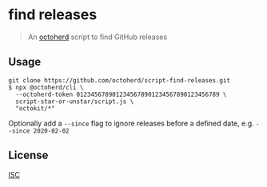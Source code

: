 # find releases

> An [octoherd](https://github.com/octoherd) script to find GitHub releases

## Usage

```
git clone https://github.com/octoherd/script-find-releases.git
$ npx @octoherd/cli \
  --octoherd-token 0123456789012345678901234567890123456789 \
  script-star-or-unstar/script.js \
  "octokit/*"
```

Optionally add a `--since` flag to ignore releases before a defined date, e.g. `--since 2020-02-02`

## License

[ISC](LICENSE.md)
